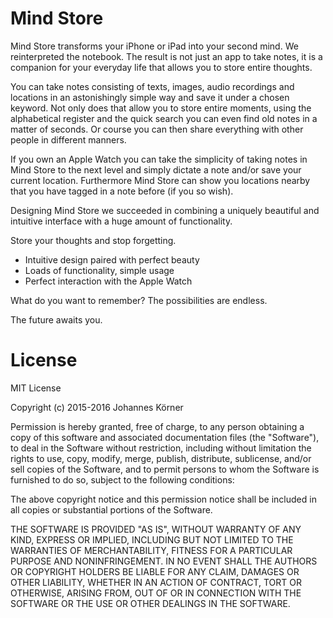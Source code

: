 # Mind Store

Mind Store transforms your iPhone or iPad into your second mind. We reinterpreted the notebook. The result is not just an app to take notes, it is a companion for your everyday life that allows you to store entire thoughts.

You can take notes consisting of texts, images, audio recordings and locations in an astonishingly simple way and save it under a chosen keyword. Not only does that allow you to store entire moments, using the alphabetical register and the quick search you can even find old notes in a matter of seconds.
Or course you can then share everything with other people in different manners.

If you own an Apple Watch you can take the simplicity of taking notes in Mind Store to the next level and simply dictate a note and/or save your current location.
Furthermore Mind Store can show you locations nearby that you have tagged in a note before (if you so wish).

Designing Mind Store we succeeded in combining a uniquely beautiful and intuitive interface with a huge amount of functionality.


Store your thoughts and stop forgetting.

- Intuitive design paired with perfect beauty
- Loads of functionality, simple usage
- Perfect interaction with the Apple Watch

What do you want to remember? The possibilities are endless.

The future awaits you.

# License
MIT License

Copyright (c) 2015-2016 Johannes Körner

Permission is hereby granted, free of charge, to any person obtaining a copy
of this software and associated documentation files (the "Software"), to deal
in the Software without restriction, including without limitation the rights
to use, copy, modify, merge, publish, distribute, sublicense, and/or sell
copies of the Software, and to permit persons to whom the Software is
furnished to do so, subject to the following conditions:

The above copyright notice and this permission notice shall be included in all
copies or substantial portions of the Software.

THE SOFTWARE IS PROVIDED "AS IS", WITHOUT WARRANTY OF ANY KIND, EXPRESS OR
IMPLIED, INCLUDING BUT NOT LIMITED TO THE WARRANTIES OF MERCHANTABILITY,
FITNESS FOR A PARTICULAR PURPOSE AND NONINFRINGEMENT. IN NO EVENT SHALL THE
AUTHORS OR COPYRIGHT HOLDERS BE LIABLE FOR ANY CLAIM, DAMAGES OR OTHER
LIABILITY, WHETHER IN AN ACTION OF CONTRACT, TORT OR OTHERWISE, ARISING FROM,
OUT OF OR IN CONNECTION WITH THE SOFTWARE OR THE USE OR OTHER DEALINGS IN THE
SOFTWARE.
